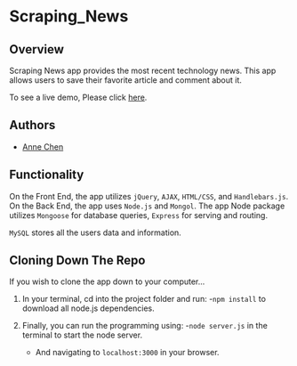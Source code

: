# Scraping_News

## Overview

Scraping News app provides the most recent technology news. This app allows users to save their favorite article and comment about it.

To see a live demo, Please click [here](https://radiant-hamlet-95717.herokuapp.com/).

## Authors

- [Anne Chen](https://github.com/ac5599656)

## Functionality

On the Front End, the app utilizes `jQuery`, `AJAX`, `HTML/CSS`, and `Handlebars.js`.
On the Back End, the app uses `Node.js` and `Mongol`. The app Node package utilizes `Mongoose` for database queries, `Express` for serving and routing.

`MySQL` stores all the users data and information.

## Cloning Down The Repo

If you wish to clone the app down to your computer...

1.  In your terminal, cd into the project folder and run: -`npm install` to download all node.js dependencies.

2.  Finally, you can run the programming using: -`node server.js` in the terminal to start the node server.
    - And navigating to `localhost:3000` in your browser.
